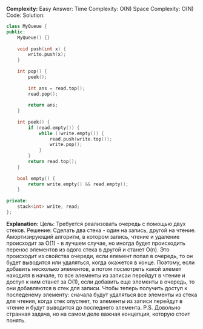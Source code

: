 **Complexity:** Easy
Answer:
	Time Complexity: O(N)
	Space Complexity: O(N)
Code:
Solution:
```cpp
class MyQueue {
public:
	MyQueue() {}
	
	void push(int x) {
		write.push(x);
	}
	
	int pop() {
		peek();
		  
		int ans = read.top();
		read.pop();
		  
		return ans;
	}
	
	int peek() {
		if (read.empty()) {
			while (!write.empty()) {
				read.push(write.top());
				write.pop();
			}
		}
		return read.top();
	}
	
	bool empty() {
		return write.empty() && read.empty();
	}
	  
private:
	stack<int> write, read;
};
```
**Explanation:**
	Цель: Требуется реализовать очередь с помощью двух стеков.
	Решение: Сделать два стека - один на запись, другой на чтение. Амортизирующий алгоритм, в котором запись, чтение и удаление происходит за O(1) - в лучшем случае, но иногда будет происходить перенос элементов из одого стека в другой и станет O(n). Это происходит из свойства очереди, если елемент попал в очередь, то он будет выводится или удаляться, когда окажется в конце. Поэтому, если добавить несколько элементов, а потом посмотреть какой элемет находитя в начале, то все элементы из записаи перейдут в чтение и доступ к ним станет за O(1), если добавить еще элементы в очередь, то они добавляются в стек для записи. Чтобы теперь получить доступ к последенему элементу: сначала будут удаляться все элементы из стека для чтения, когда стек опустеет, то элементы из записи перейдут в чтение и будут выводится до последнего элемента.
	P.S. Довольно странная задача, но на самом деле важная концепция, которую стоит понять.